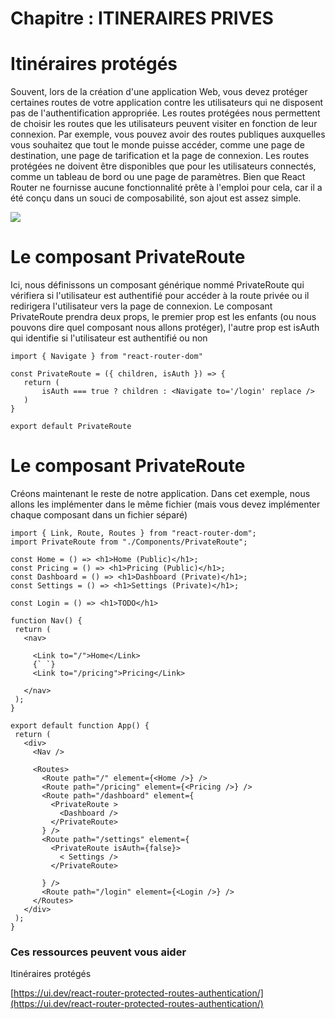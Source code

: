 # Chapitre : ITINERAIRES PRIVES


# Itinéraires protégés

Souvent, lors de la création d'une application Web, vous devez protéger certaines routes de votre application contre les utilisateurs qui ne disposent pas de l'authentification appropriée. Les routes protégées nous permettent de choisir les routes que les utilisateurs peuvent visiter en fonction de leur connexion. Par exemple, vous pouvez avoir des routes publiques auxquelles vous souhaitez que tout le monde puisse accéder, comme une page de destination, une page de tarification et la page de connexion. Les routes protégées ne doivent être disponibles que pour les utilisateurs connectés, comme un tableau de bord ou une page de paramètres.
Bien que React Router ne fournisse aucune fonctionnalité prête à l'emploi pour cela, car il a été conçu dans un souci de composabilité, son ajout est assez simple.

![](https://i.ytimg.com/vi/0x8Dap2EIVE/maxresdefault.jpg)

# Le composant PrivateRoute

Ici, nous définissons un composant générique nommé PrivateRoute qui vérifiera si l'utilisateur est authentifié pour accéder à la route privée ou il redirigera l'utilisateur vers la page de connexion.
Le composant PrivateRoute prendra deux props, le premier prop est les enfants (ou nous pouvons dire quel composant nous allons protéger), l'autre prop est isAuth qui identifie si l'utilisateur est authentifié ou non

```
import { Navigate } from "react-router-dom"

const PrivateRoute = ({ children, isAuth }) => {
   return (
       isAuth === true ? children : <Navigate to='/login' replace />
   )
}

export default PrivateRoute
```

# Le composant PrivateRoute

Créons maintenant le reste de notre application. Dans cet exemple, nous allons les implémenter dans le même fichier (mais vous devez implémenter chaque composant dans un fichier séparé)

```
import { Link, Route, Routes } from "react-router-dom";
import PrivateRoute from "./Components/PrivateRoute";

const Home = () => <h1>Home (Public)</h1>;
const Pricing = () => <h1>Pricing (Public)</h1>;
const Dashboard = () => <h1>Dashboard (Private)</h1>;
const Settings = () => <h1>Settings (Private)</h1>;

const Login = () => <h1>TODO</h1>

function Nav() {
 return (
   <nav>

     <Link to="/">Home</Link>
     {` `}
     <Link to="/pricing">Pricing</Link>

   </nav>
 );
}

export default function App() {
 return (
   <div>
     <Nav />

     <Routes>
       <Route path="/" element={<Home />} />
       <Route path="/pricing" element={<Pricing />} />
       <Route path="/dashboard" element={
         <PrivateRoute >
           <Dashboard />
         </PrivateRoute>
       } />
       <Route path="/settings" element={
         <PrivateRoute isAuth={false}>
           < Settings />
         </PrivateRoute>

       } />
       <Route path="/login" element={<Login />} />
     </Routes>
   </div>
 );
}
```

### Ces ressources peuvent vous aider

Itinéraires protégés

[https://ui.dev/react-router-protected-routes-authentication/](https://ui.dev/react-router-protected-routes-authentication/)
